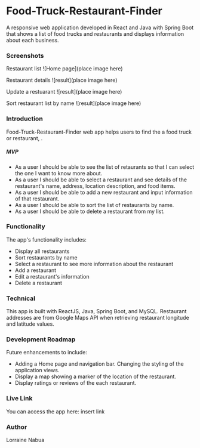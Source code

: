 # Food-Truck-Restaurant-Finder
A responsive web application developed in React and Java with Spring Boot that shows a list of food trucks and restaurants and displays information about each business.

### Screenshots
Restaurant list
![Home page](place image here)

Restaurant details
![result](place image here)

Update a restuarant
![result](place image here)

Sort restaurant list by name
![result](place image here)

### Introduction
Food-Truck-Restaurant-Finder web app helps users to find the a food truck or restaurant, . 

##### MVP
* As a user I should be able to see the list of retaurants so that I can select the one I want to know more about.
* As a user I should be able to select a restaurant and see details of the restaurant's name, address, location description, and food items.
* As a user I should be able to add a new restaurant and input information of that restaurant.
* As a user I should be able to sort the list of restaurants by name.
* As a user I should be able to delete a restaurant from my list.

### Functionality
The app's functionality includes:
* Display all restaurants
* Sort restaurants by name
* Select a restaurant to see more information about the restaurant
* Add a restaurant
* Edit a restaurant's information
* Delete a restaurant

### Technical
This app is built with ReactJS, Java, Spring Boot, and MySQL. Restaurant addresses are from Google Maps API when retrieving restaurant longitude and latitude values. 

### Development Roadmap
Future enhancements to include:
* Adding a Home page and navigation bar. Changing the styling of the application views.
* Display a map showing a marker of the location of the restaurant.
* Display ratings or reviews of the each restaurant.

### Live Link
You can access the app here:
insert link

### Author
Lorraine Nabua
